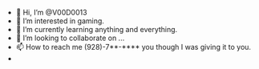 - 👋 Hi, I’m @V00D0013
- 👀 I’m interested in gaming.
- 🌱 I’m currently learning anything and everything.
- 💞️ I’m looking to collaborate on ...
- 📫 How to reach me (928)-7**-**** you though I was giving it to you.
- 
<!---
V00D0013/V00D0013 is a ✨ special ✨ repository because its `README.md` (this file) appears on your GitHub profile.
You can click the Preview link to take a look at your changes.
--->
